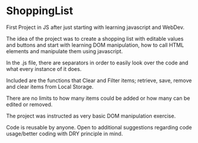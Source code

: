 # ShoppingList

First Project in JS after just starting with learning javascript and WebDev.

The idea of the project was to create a shopping list with editable values and buttons and start with learning DOM manipulation, how to call HTML elements and manipulate them using javascript.

In the .js file, there are separators in order to easily look over the code and what every instance of it does.

Included are the functions that Clear and Filter items; retrieve, save, remove and clear items from Local Storage.

There are no limits to how many items could be added or how many can be edited or removed.

The project was instructed as very basic DOM manipulation exercise.

Code is reusable by anyone. Open to additional suggestions regarding code usage/better coding with DRY principle in mind.

